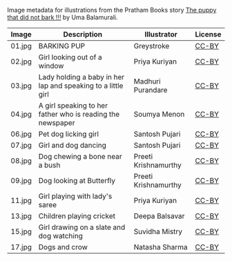 Image metadata for illustrations from the Pratham Books story [The puppy that did not bark !!!](https://storyweaver.org.in/stories/1811-the-puppy-that-did-not-bark) by Uma Balamurali.

Image | Description | Illustrator | License
----- | ----------- | ----------- | -------
01.jpg | BARKING PUP | Greystroke | [CC-BY](https://creativecommons.org/licenses/by/4.0/)
02.jpg | Girl looking out of a window | Priya Kuriyan | [CC-BY](https://creativecommons.org/licenses/by/4.0/)
03.jpg | Lady holding a baby in her lap and speaking to a little girl | Madhuri Purandare | [CC-BY](https://creativecommons.org/licenses/by/4.0/)
04.jpg | A girl speaking to her father who is reading the newspaper | Soumya Menon | [CC-BY](https://creativecommons.org/licenses/by/4.0/)
06.jpg | Pet dog licking girl | Santosh Pujari | [CC-BY](https://creativecommons.org/licenses/by/4.0/)
07.jpg | Girl and dog dancing | Santosh Pujari | [CC-BY](https://creativecommons.org/licenses/by/4.0/)
08.jpg | Dog chewing a bone near a bush | Preeti Krishnamurthy | [CC-BY](https://creativecommons.org/licenses/by/4.0/)
09.jpg | Dog looking at Butterfly | Preeti Krishnamurthy | [CC-BY](https://creativecommons.org/licenses/by/4.0/)
11.jpg | Girl playing with lady's saree | Priya Kuriyan | [CC-BY](https://creativecommons.org/licenses/by/4.0/)
13.jpg | Children playing cricket | Deepa Balsavar | [CC-BY](https://creativecommons.org/licenses/by/4.0/)
15.jpg | Girl drawing on a slate and dog watching | Suvidha Mistry | [CC-BY](https://creativecommons.org/licenses/by/4.0/)
17.jpg | Dogs and crow | Natasha Sharma | [CC-BY](https://creativecommons.org/licenses/by/4.0/)